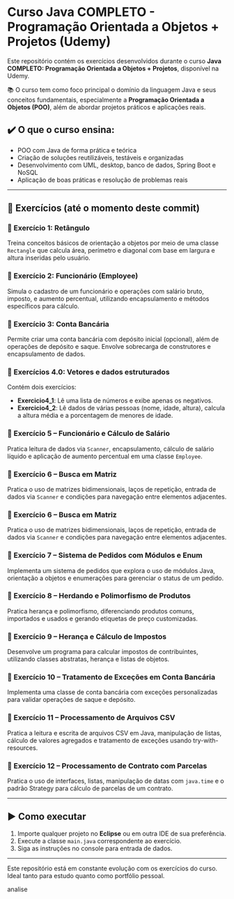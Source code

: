 # Curso Java COMPLETO - Programação Orientada a Objetos + Projetos (Udemy)

Este repositório contém os exercícios desenvolvidos durante o curso **Java COMPLETO: Programação Orientada a Objetos + Projetos**, disponível na Udemy.

📚 O curso tem como foco principal o domínio da linguagem Java e seus conceitos fundamentais, especialmente a **Programação Orientada a Objetos (POO)**, além de abordar projetos práticos e aplicações reais.

## ✔️ O que o curso ensina:

* POO com Java de forma prática e teórica
* Criação de soluções reutilizáveis, testáveis e organizadas
* Desenvolvimento com UML, desktop, banco de dados, Spring Boot e NoSQL
* Aplicação de boas práticas e resolução de problemas reais

---

## 📁 Exercícios (até o momento deste commit)

### 🔹 Exercício 1: Retângulo

Treina conceitos básicos de orientação a objetos por meio de uma classe `Rectangle` que calcula área, perímetro e diagonal com base em largura e altura inseridas pelo usuário.

### 🔹 Exercício 2: Funcionário (Employee)

Simula o cadastro de um funcionário e operações com salário bruto, imposto, e aumento percentual, utilizando encapsulamento e métodos específicos para cálculo.

### 🔹 Exercício 3: Conta Bancária

Permite criar uma conta bancária com depósito inicial (opcional), além de operações de depósito e saque. Envolve sobrecarga de construtores e encapsulamento de dados.

### 🔹 Exercícios 4.0: Vetores e dados estruturados

Contém dois exercícios:

* **Exercicio4\_1**: Lê uma lista de números e exibe apenas os negativos.
* **Exercicio4\_2**: Lê dados de várias pessoas (nome, idade, altura), calcula a altura média e a porcentagem de menores de idade.

### 🔹 Exercício 5 – Funcionário e Cálculo de Salário

Pratica leitura de dados via `Scanner`, encapsulamento, cálculo de salário líquido e aplicação de aumento percentual em uma classe `Employee`.

### 🔹 Exercício 6 – Busca em Matriz

Pratica o uso de matrizes bidimensionais, laços de repetição, entrada de dados via `Scanner` e condições para navegação entre elementos adjacentes.

### 🔹 Exercício 6 – Busca em Matriz

Pratica o uso de matrizes bidimensionais, laços de repetição, entrada de dados via `Scanner` e condições para navegação entre elementos adjacentes.

### 🔹 Exercício 7 – Sistema de Pedidos com Módulos e Enum

Implementa um sistema de pedidos que explora o uso de módulos Java, orientação a objetos e enumerações para gerenciar o status de um pedido.

### 🔹 Exercício 8 – Herdando e Polimorfismo de Produtos

Pratica herança e polimorfismo, diferenciando produtos comuns, importados e usados e gerando etiquetas de preço customizadas.

### 🔹 Exercício 9 – Herança e Cálculo de Impostos

Desenvolve um programa para calcular impostos de contribuintes, utilizando classes abstratas, herança e listas de objetos.

### 🔹 Exercício 10 – Tratamento de Exceções em Conta Bancária

Implementa uma classe de conta bancária com exceções personalizadas para validar operações de saque e depósito.

### 🔹 Exercício 11 – Processamento de Arquivos CSV

Pratica a leitura e escrita de arquivos CSV em Java, manipulação de listas, cálculo de valores agregados e tratamento de exceções usando try-with-resources.

### 🔹 Exercício 12 – Processamento de Contrato com Parcelas

Pratica o uso de interfaces, listas, manipulação de datas com `java.time` e o padrão Strategy para cálculo de parcelas de um contrato.

---

## ▶️ Como executar

1. Importe qualquer projeto no **Eclipse** ou em outra IDE de sua preferência.
2. Execute a classe `main.java` correspondente ao exercício.
3. Siga as instruções no console para entrada de dados.

---

Este repositório está em constante evolução com os exercícios do curso. Ideal tanto para estudo quanto como portfólio pessoal.

analise
